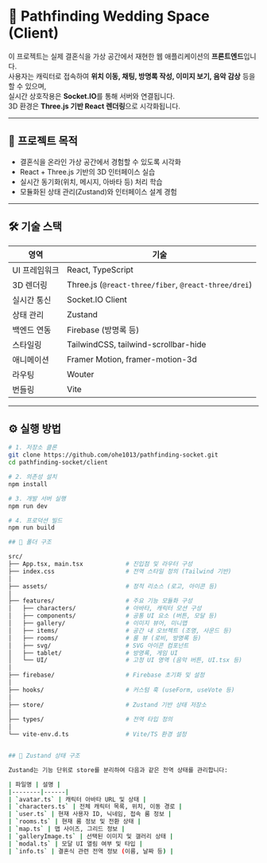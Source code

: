 # 💍 Pathfinding Wedding Space (Client)

이 프로젝트는 실제 결혼식을 가상 공간에서 재현한 웹 애플리케이션의 **프론트엔드**입니다.  
사용자는 캐릭터로 접속하여 **위치 이동, 채팅, 방명록 작성, 이미지 보기, 음악 감상** 등을 할 수 있으며,  
실시간 상호작용은 **Socket.IO**를 통해 서버와 연결됩니다.  
3D 환경은 **Three.js 기반 React 렌더링**으로 시각화됩니다.

---

## 🎯 프로젝트 목적

- 결혼식을 온라인 가상 공간에서 경험할 수 있도록 시각화
- React + Three.js 기반의 3D 인터페이스 실습
- 실시간 동기화(위치, 메시지, 아바타 등) 처리 학습
- 모듈화된 상태 관리(Zustand)와 인터페이스 설계 경험

---

## 🛠️ 기술 스택

| 영역 | 기술 |
|------|------|
| UI 프레임워크 | React, TypeScript |
| 3D 렌더링 | Three.js (`@react-three/fiber`, `@react-three/drei`) |
| 실시간 통신 | Socket.IO Client |
| 상태 관리 | Zustand |
| 백엔드 연동 | Firebase (방명록 등) |
| 스타일링 | TailwindCSS, tailwind-scrollbar-hide |
| 애니메이션 | Framer Motion, framer-motion-3d |
| 라우팅 | Wouter |
| 번들링 | Vite |

---

## ⚙️ 실행 방법

```bash
# 1. 저장소 클론
git clone https://github.com/ohe1013/pathfinding-socket.git
cd pathfinding-socket/client

# 2. 의존성 설치
npm install

# 3. 개발 서버 실행
npm run dev

# 4. 프로덕션 빌드
npm run build

## 📁 폴더 구조

src/
├── App.tsx, main.tsx            # 진입점 및 라우터 구성
├── index.css                    # 전역 스타일 정의 (Tailwind 기반)
│
├── assets/                      # 정적 리소스 (로고, 아이콘 등)
│
├── features/                    # 주요 기능 모듈화 구성
│   ├── characters/              # 아바타, 캐릭터 모션 구성
│   ├── components/              # 공통 UI 요소 (버튼, 모달 등)
│   ├── gallery/                 # 이미지 뷰어, 미니맵
│   ├── items/                   # 공간 내 오브젝트 (조명, 사운드 등)
│   ├── rooms/                   # 룸 뷰 (로비, 방명록 등)
│   ├── svg/                     # SVG 아이콘 컴포넌트
│   ├── tablet/                  # 방명록, 게임 UI
│   └── UI/                      # 고정 UI 영역 (음악 버튼, UI.tsx 등)
│
├── firebase/                    # Firebase 초기화 및 설정
│
├── hooks/                       # 커스텀 훅 (useForm, useVote 등)
│
├── store/                       # Zustand 기반 상태 저장소
│
├── types/                       # 전역 타입 정의
│
└── vite-env.d.ts                # Vite/TS 환경 설정


## 🧠 Zustand 상태 구조

Zustand는 기능 단위로 store를 분리하여 다음과 같은 전역 상태를 관리합니다:

| 파일명 | 설명 |
|--------|------|
| `avatar.ts` | 캐릭터 아바타 URL 및 상태 |
| `characters.ts` | 전체 캐릭터 목록, 위치, 이동 경로 |
| `user.ts` | 현재 사용자 ID, 닉네임, 접속 룸 정보 |
| `rooms.ts` | 현재 룸 정보 및 전환 상태 |
| `map.ts` | 맵 사이즈, 그리드 정보 |
| `galleryImage.ts` | 선택된 이미지 및 갤러리 상태 |
| `modal.ts` | 모달 UI 열림 여부 및 타입 |
| `info.ts` | 결혼식 관련 전역 정보 (이름, 날짜 등) |

